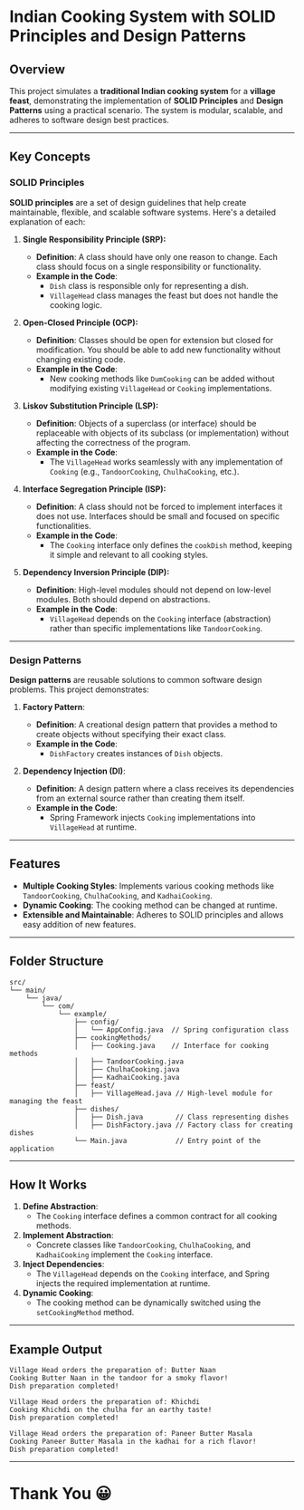 
# Indian Cooking System with SOLID Principles and Design Patterns

## Overview
This project simulates a **traditional Indian cooking system** for a **village feast**, demonstrating the implementation of **SOLID Principles** and **Design Patterns** using a practical scenario. The system is modular, scalable, and adheres to software design best practices.

---

## Key Concepts

### SOLID Principles
**SOLID principles** are a set of design guidelines that help create maintainable, flexible, and scalable software systems. Here's a detailed explanation of each:

1. **Single Responsibility Principle (SRP):**
   - **Definition**: A class should have only one reason to change. Each class should focus on a single responsibility or functionality.
   - **Example in the Code**: 
     - `Dish` class is responsible only for representing a dish.
     - `VillageHead` class manages the feast but does not handle the cooking logic.

2. **Open-Closed Principle (OCP):**
   - **Definition**: Classes should be open for extension but closed for modification. You should be able to add new functionality without changing existing code.
   - **Example in the Code**: 
     - New cooking methods like `DumCooking` can be added without modifying existing `VillageHead` or `Cooking` implementations.

3. **Liskov Substitution Principle (LSP):**
   - **Definition**: Objects of a superclass (or interface) should be replaceable with objects of its subclass (or implementation) without affecting the correctness of the program.
   - **Example in the Code**: 
     - The `VillageHead` works seamlessly with any implementation of `Cooking` (e.g., `TandoorCooking`, `ChulhaCooking`, etc.).

4. **Interface Segregation Principle (ISP):**
   - **Definition**: A class should not be forced to implement interfaces it does not use. Interfaces should be small and focused on specific functionalities.
   - **Example in the Code**:
     - The `Cooking` interface only defines the `cookDish` method, keeping it simple and relevant to all cooking styles.

5. **Dependency Inversion Principle (DIP):**
   - **Definition**: High-level modules should not depend on low-level modules. Both should depend on abstractions.
   - **Example in the Code**:
     - `VillageHead` depends on the `Cooking` interface (abstraction) rather than specific implementations like `TandoorCooking`.

---

### Design Patterns
**Design patterns** are reusable solutions to common software design problems. This project demonstrates:

1. **Factory Pattern**:
   - **Definition**: A creational design pattern that provides a method to create objects without specifying their exact class.
   - **Example in the Code**:
     - `DishFactory` creates instances of `Dish` objects.

2. **Dependency Injection (DI)**:
   - **Definition**: A design pattern where a class receives its dependencies from an external source rather than creating them itself.
   - **Example in the Code**:
     - Spring Framework injects `Cooking` implementations into `VillageHead` at runtime.

---

## Features
- **Multiple Cooking Styles**: Implements various cooking methods like `TandoorCooking`, `ChulhaCooking`, and `KadhaiCooking`.
- **Dynamic Cooking**: The cooking method can be changed at runtime.
- **Extensible and Maintainable**: Adheres to SOLID principles and allows easy addition of new features.

---

## Folder Structure
```
src/
└── main/
    └── java/
        └── com/
            └── example/
                ├── config/
                │   └── AppConfig.java  // Spring configuration class
                ├── cookingMethods/
                │   ├── Cooking.java    // Interface for cooking methods
                │   ├── TandoorCooking.java
                │   ├── ChulhaCooking.java
                │   ├── KadhaiCooking.java
                ├── feast/
                │   ├── VillageHead.java // High-level module for managing the feast
                ├── dishes/
                │   ├── Dish.java        // Class representing dishes
                │   ├── DishFactory.java // Factory class for creating dishes
                └── Main.java            // Entry point of the application
```

---

## How It Works
1. **Define Abstraction**: 
   - The `Cooking` interface defines a common contract for all cooking methods.
2. **Implement Abstraction**:
   - Concrete classes like `TandoorCooking`, `ChulhaCooking`, and `KadhaiCooking` implement the `Cooking` interface.
3. **Inject Dependencies**:
   - The `VillageHead` depends on the `Cooking` interface, and Spring injects the required implementation at runtime.
4. **Dynamic Cooking**:
   - The cooking method can be dynamically switched using the `setCookingMethod` method.

---

## Example Output
```
Village Head orders the preparation of: Butter Naan
Cooking Butter Naan in the tandoor for a smoky flavor!
Dish preparation completed!

Village Head orders the preparation of: Khichdi
Cooking Khichdi on the chulha for an earthy taste!
Dish preparation completed!

Village Head orders the preparation of: Paneer Butter Masala
Cooking Paneer Butter Masala in the kadhai for a rich flavor!
Dish preparation completed!
```

---

# Thank You 😀
